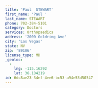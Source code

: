 ```yaml
---
title: 'Paul  STEWART'
first_name: 'Paul '
last_name: STEWART
phone: 702-384-5101
category: Doctors
services: Orthopaedics
address: '2000 Goldring Ave'
city: 'Las Vegas'
state: NV
zip: '89106'
license_type: MD
_geoloc:
  -
    lng: -115.16292
    lat: 36.184219
id: 6dc8ae23-34ef-4ee6-bc53-a94e53d50547
---
```

